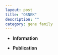 ```yaml
---
layout: post
title: "OSNEK"
description: ""
category: gene family
---
```


* **Information**  

* **Publication**  


